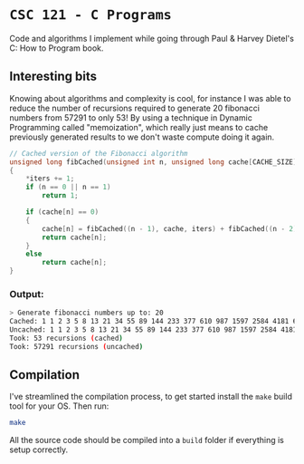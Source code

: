 # `CSC 121 - C Programs`

Code and algorithms I implement while going through Paul & Harvey Dietel's C: How to Program book.

## Interesting bits

Knowing about algorithms and complexity is cool, for instance I was able to reduce the number of recursions required to generate 20 fibonacci numbers from 57291 to only 53! By using a technique in Dynamic Programming called "memoization", which really just means to cache previously generated results to we don't waste compute doing it again.

```c
// Cached version of the Fibonacci algorithm
unsigned long fibCached(unsigned int n, unsigned long cache[CACHE_SIZE], unsigned int *iters)
{
    *iters += 1;
    if (n == 0 || n == 1)
        return 1;

    if (cache[n] == 0)
    {
        cache[n] = fibCached((n - 1), cache, iters) + fibCached((n - 2), cache, iters);
        return cache[n];
    }
    else
        return cache[n];
}
```

### Output:

```sh
> Generate fibonacci numbers up to: 20
Cached: 1 1 2 3 5 8 13 21 34 55 89 144 233 377 610 987 1597 2584 4181 6765 10946 
Uncached: 1 1 2 3 5 8 13 21 34 55 89 144 233 377 610 987 1597 2584 4181 6765 10946 
Took: 53 recursions (cached)
Took: 57291 recursions (uncached)
```

## Compilation

I've streamlined the compilation process, to get started install the `make` build tool for your OS. Then run:

```sh
make
```

All the source code should be compiled into a `build` folder if everything is setup correctly.
